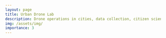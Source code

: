 ```yaml
---
layout: page
title: Urban Drone Lab
description: Drone operations in cities, data collection, citizen science
img: /assets/img/
importance: 3
---
```

